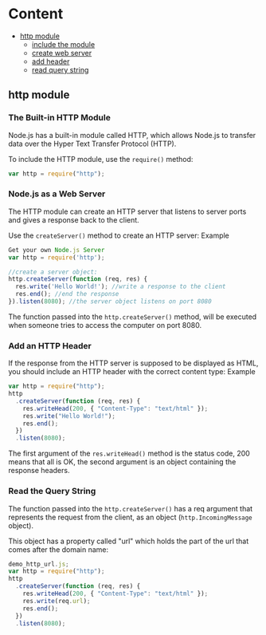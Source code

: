 # Content

- [http module](#http-module)
  - [include the module](#the-built-in-http-module)
  - [create web server](#nodejs-as-a-web-server)
  - [add header](#add-an-http-header)
  - [read query string](#read-the-query-string)

## http module

### The Built-in HTTP Module

Node.js has a built-in module called HTTP, which allows Node.js to transfer data over the Hyper Text Transfer Protocol (HTTP).

To include the HTTP module, use the `require()` method:

```js
var http = require("http");
```

### Node.js as a Web Server

The HTTP module can create an HTTP server that listens to server ports and gives a response back to the client.

Use the `createServer()` method to create an HTTP server:
Example

```js
Get your own Node.js Server
var http = require('http');

//create a server object:
http.createServer(function (req, res) {
  res.write('Hello World!'); //write a response to the client
  res.end(); //end the response
}).listen(8080); //the server object listens on port 8080
```

The function passed into the `http.createServer()` method, will be executed when someone tries to access the computer on port 8080.

### Add an HTTP Header

If the response from the HTTP server is supposed to be displayed as HTML, you should include an HTTP header with the correct content type:
Example

```js
var http = require("http");
http
  .createServer(function (req, res) {
    res.writeHead(200, { "Content-Type": "text/html" });
    res.write("Hello World!");
    res.end();
  })
  .listen(8080);
```

The first argument of the `res.writeHead()` method is the status code, 200 means that all is OK, the second argument is an object containing the response headers.

### Read the Query String

The function passed into the `http.createServer()` has a req argument that represents the request from the client, as an object (`http.IncomingMessage` object).

This object has a property called "url" which holds the part of the url that comes after the domain name:

```js
demo_http_url.js;
var http = require("http");
http
  .createServer(function (req, res) {
    res.writeHead(200, { "Content-Type": "text/html" });
    res.write(req.url);
    res.end();
  })
  .listen(8080);
```
